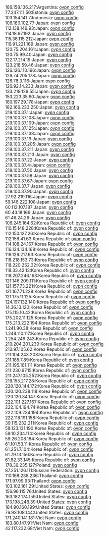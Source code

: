 186.158.136.217:Argentina: [ovpn config](vpn/186_158_136_217.ovpn)  
77.247.111.50:Estonia: [ovpn config](vpn/77_247_111_50.ovpn)  
103.154.141.7:Indonesia: [ovpn config](vpn/103_154_141_7.ovpn)  
106.180.102.77:Japan: [ovpn config](vpn/106_180_102_77.ovpn)  
112.138.149.93:Japan: [ovpn config](vpn/112_138_149_93.ovpn)  
114.18.67.192:Japan: [ovpn config](vpn/114_18_67_192.ovpn)  
115.38.115.212:Japan: [ovpn config](vpn/115_38_115_212.ovpn)  
116.91.221.169:Japan: [ovpn config](vpn/116_91_221_169.ovpn)  
120.75.204.161:Japan: [ovpn config](vpn/120_75_204_161.ovpn)  
120.75.99.40:Japan: [ovpn config](vpn/120_75_99_40.ovpn)  
122.17.214.19:Japan: [ovpn config](vpn/122_17_214_19.ovpn)  
123.218.59.46:Japan: [ovpn config](vpn/123_218_59_46.ovpn)  
126.126.110.196:Japan: [ovpn config](vpn/126_126_110_196.ovpn)  
126.74.205.178:Japan: [ovpn config](vpn/126_74_205_178.ovpn)  
126.78.3.116:Japan: [ovpn config](vpn/126_78_3_116.ovpn)  
126.92.14.233:Japan: [ovpn config](vpn/126_92_14_233.ovpn)  
133.218.129.55:Japan: [ovpn config](vpn/133_218_129_55.ovpn)  
153.223.35.60:Japan: [ovpn config](vpn/153_223_35_60.ovpn)  
180.197.29.178:Japan: [ovpn config](vpn/180_197_29_178.ovpn)  
182.166.233.250:Japan: [ovpn config](vpn/182_166_233_250.ovpn)  
219.100.37.1:Japan: [ovpn config](vpn/219_100_37_1.ovpn)  
219.100.37.108:Japan: [ovpn config](vpn/219_100_37_108.ovpn)  
219.100.37.109:Japan: [ovpn config](vpn/219_100_37_109.ovpn)  
219.100.37.125:Japan: [ovpn config](vpn/219_100_37_125.ovpn)  
219.100.37.138:Japan: [ovpn config](vpn/219_100_37_138.ovpn)  
219.100.37.19:Japan: [ovpn config](vpn/219_100_37_19.ovpn)  
219.100.37.205:Japan: [ovpn config](vpn/219_100_37_205.ovpn)  
219.100.37.211:Japan: [ovpn config](vpn/219_100_37_211.ovpn)  
219.100.37.213:Japan: [ovpn config](vpn/219_100_37_213.ovpn)  
219.100.37.22:Japan: [ovpn config](vpn/219_100_37_22.ovpn)  
219.100.37.4:Japan: [ovpn config](vpn/219_100_37_4.ovpn)  
219.100.37.50:Japan: [ovpn config](vpn/219_100_37_50.ovpn)  
219.100.37.58:Japan: [ovpn config](vpn/219_100_37_58.ovpn)  
219.100.37.67:Japan: [ovpn config](vpn/219_100_37_67.ovpn)  
219.100.37.7:Japan: [ovpn config](vpn/219_100_37_7.ovpn)  
219.100.37.90:Japan: [ovpn config](vpn/219_100_37_90.ovpn)  
27.92.219.116:Japan: [ovpn config](vpn/27_92_219_116.ovpn)  
59.146.222.108:Japan: [ovpn config](vpn/59_146_222_108.ovpn)  
60.112.107.187:Japan: [ovpn config](vpn/60_112_107_187.ovpn)  
60.43.18.169:Japan: [ovpn config](vpn/60_43_18_169.ovpn)  
61.46.24.29:Japan: [ovpn config](vpn/61_46_24_29.ovpn)  
106.245.164.62:Korea Republic of: [ovpn config](vpn/106_245_164_62.ovpn)  
110.15.148.228:Korea Republic of: [ovpn config](vpn/110_15_148_228.ovpn)  
112.150.127.26:Korea Republic of: [ovpn config](vpn/112_150_127_26.ovpn)  
112.158.41.63:Korea Republic of: [ovpn config](vpn/112_158_41_63.ovpn)  
114.108.24.167:Korea Republic of: [ovpn config](vpn/114_108_24_167.ovpn)  
116.124.134.168:Korea Republic of: [ovpn config](vpn/116_124_134_168.ovpn)  
116.126.217.63:Korea Republic of: [ovpn config](vpn/116_126_217_63.ovpn)  
118.218.153.73:Korea Republic of: [ovpn config](vpn/118_218_153_73.ovpn)  
118.220.252.32:Korea Republic of: [ovpn config](vpn/118_220_252_32.ovpn)  
118.33.42.13:Korea Republic of: [ovpn config](vpn/118_33_42_13.ovpn)  
119.207.246.163:Korea Republic of: [ovpn config](vpn/119_207_246_163.ovpn)  
121.146.209.111:Korea Republic of: [ovpn config](vpn/121_146_209_111.ovpn)  
121.157.73.221:Korea Republic of: [ovpn config](vpn/121_157_73_221.ovpn)  
121.167.71.228:Korea Republic of: [ovpn config](vpn/121_167_71_228.ovpn)  
121.175.11.125:Korea Republic of: [ovpn config](vpn/121_175_11_125.ovpn)  
124.197.132.140:Korea Republic of: [ovpn config](vpn/124_197_132_140.ovpn)  
14.36.13.120:Korea Republic of: [ovpn config](vpn/14_36_13_120.ovpn)  
175.115.10.42:Korea Republic of: [ovpn config](vpn/175_115_10_42.ovpn)  
175.202.11.125:Korea Republic of: [ovpn config](vpn/175_202_11_125.ovpn)  
175.213.222.194:Korea Republic of: [ovpn config](vpn/175_213_222_194.ovpn)  
1.241.90.38:Korea Republic of: [ovpn config](vpn/1_241_90_38.ovpn)  
1.248.110.117:Korea Republic of: [ovpn config](vpn/1_248_110_117.ovpn)  
1.254.249.243:Korea Republic of: [ovpn config](vpn/1_254_249_243.ovpn)  
210.204.201.239:Korea Republic of: [ovpn config](vpn/210_204_201_239.ovpn)  
210.97.105.62:Korea Republic of: [ovpn config](vpn/210_97_105_62.ovpn)  
211.104.243.208:Korea Republic of: [ovpn config](vpn/211_104_243_208.ovpn)  
211.185.7.89:Korea Republic of: [ovpn config](vpn/211_185_7_89.ovpn)  
211.195.161.111:Korea Republic of: [ovpn config](vpn/211_195_161_111.ovpn)  
211.230.67.15:Korea Republic of: [ovpn config](vpn/211_230_67_15.ovpn)  
211.247.105.252:Korea Republic of: [ovpn config](vpn/211_247_105_252.ovpn)  
218.155.217.28:Korea Republic of: [ovpn config](vpn/218_155_217_28.ovpn)  
220.120.144.172:Korea Republic of: [ovpn config](vpn/220_120_144_172.ovpn)  
220.120.238.118:Korea Republic of: [ovpn config](vpn/220_120_238_118.ovpn)  
220.120.34.147:Korea Republic of: [ovpn config](vpn/220_120_34_147.ovpn)  
222.101.227.167:Korea Republic of: [ovpn config](vpn/222_101_227_167.ovpn)  
222.104.194.74:Korea Republic of: [ovpn config](vpn/222_104_194_74.ovpn)  
222.109.234.194:Korea Republic of: [ovpn config](vpn/222_109_234_194.ovpn)  
222.118.191.158:Korea Republic of: [ovpn config](vpn/222_118_191_158.ovpn)  
39.115.232.211:Korea Republic of: [ovpn config](vpn/39_115_232_211.ovpn)  
58.123.131.190:Korea Republic of: [ovpn config](vpn/58_123_131_190.ovpn)  
59.10.234.114:Korea Republic of: [ovpn config](vpn/59_10_234_114.ovpn)  
59.26.208.184:Korea Republic of: [ovpn config](vpn/59_26_208_184.ovpn)  
61.101.53.11:Korea Republic of: [ovpn config](vpn/61_101_53_11.ovpn)  
61.251.7.104:Korea Republic of: [ovpn config](vpn/61_251_7_104.ovpn)  
61.79.13.156:Korea Republic of: [ovpn config](vpn/61_79_13_156.ovpn)  
61.82.33.145:Korea Republic of: [ovpn config](vpn/61_82_33_145.ovpn)  
178.36.235.127:Poland: [ovpn config](vpn/178_36_235_127.ovpn)  
87.251.126.111:Russian Federation: [ovpn config](vpn/87_251_126_111.ovpn)  
110.168.238.236:Thailand: [ovpn config](vpn/110_168_238_236.ovpn)  
171.97.99.93:Thailand: [ovpn config](vpn/171_97_99_93.ovpn)  
103.102.161.29:United States: [ovpn config](vpn/103_102_161_29.ovpn)  
156.96.115.76:United States: [ovpn config](vpn/156_96_115_76.ovpn)  
163.182.174.159:United States: [ovpn config](vpn/163_182_174_159.ovpn)  
173.198.248.39:United States: [ovpn config](vpn/173_198_248_39.ovpn)  
184.90.160.199:United States: [ovpn config](vpn/184_90_160_199.ovpn)  
76.93.108.144:United States: [ovpn config](vpn/76_93_108_144.ovpn)  
171.240.141.181:Viet Nam: [ovpn config](vpn/171_240_141_181.ovpn)  
183.80.147.91:Viet Nam: [ovpn config](vpn/183_80_147_91.ovpn)  
42.117.232.68:Viet Nam: [ovpn config](vpn/42_117_232_68.ovpn)  
